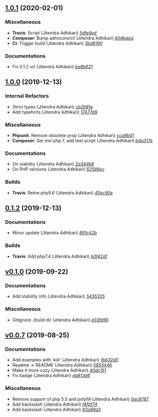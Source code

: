 ## [1.0.1](https://github.com/adhocore/php-jwt/releases/tag/1.0.1) (2020-02-01)

### Miscellaneous
- **Travis**: Script (Jitendra Adhikari) [_5dfe8ed_](https://github.com/adhocore/php-jwt/commit/5dfe8ed)
- **Composer**: Bump adhocore/cli (Jitendra Adhikari) [_604bded_](https://github.com/adhocore/php-jwt/commit/604bded)
- **Ci**: Trigger build (Jitendra Adhikari) [_3bd8190_](https://github.com/adhocore/php-jwt/commit/3bd8190)

### Documentations
- Fix 0.1.2 url (Jitendra Adhikari) [_ba8b621_](https://github.com/adhocore/php-jwt/commit/ba8b621)


## [1.0.0](https://github.com/adhocore/php-jwt/releases/tag/1.0.0) (2019-12-13)

### Internal Refactors
- Strict types (Jitendra Adhikari) [_cb2b81e_](https://github.com/adhocore/php-jwt/commit/cb2b81e)
- Add typehints (Jitendra Adhikari) [_17477d9_](https://github.com/adhocore/php-jwt/commit/17477d9)

### Miscellaneous
- **Phpunit**: Remove obsolete prop (Jitendra Adhikari) [_cca8b01_](https://github.com/adhocore/php-jwt/commit/cca8b01)
- **Composer**: Set min php 7, add test script (Jitendra Adhikari) [_b4a317e_](https://github.com/adhocore/php-jwt/commit/b4a317e)

### Documentations
- On stability (Jitendra Adhikari) [_2a344b8_](https://github.com/adhocore/php-jwt/commit/2a344b8)
- On PHP versions (Jitendra Adhikari) [_62586ec_](https://github.com/adhocore/php-jwt/commit/62586ec)

### Builds
- **Travis**: Retire php5.6 (Jitendra Adhikari) [_45ec90e_](https://github.com/adhocore/php-jwt/commit/45ec90e)


## [0.1.2](https://github.com/adhocore/php-jwt/releases/tag/0.1.2) (2019-12-13)

### Documentations
- Minor update (Jitendra Adhikari) [_891c42b_](https://github.com/adhocore/php-jwt/commit/891c42b)

### Builds
- **Travis**: Add php7.4 (Jitendra Adhikari) [_b0f42d1_](https://github.com/adhocore/php-jwt/commit/b0f42d1)


## [v0.1.0](https://github.com/adhocore/php-jwt/releases/tag/v0.1.0) (2019-09-22)

### Documentations
- Add stability info (Jitendra Adhikari) [_5435325_](https://github.com/adhocore/php-jwt/commit/5435325)

### Miscellaneous
- Gitignore ./build dir (Jitendra Adhikari) [_d33fd90_](https://github.com/adhocore/php-jwt/commit/d33fd90)


## [v0.0.7](https://github.com/adhocore/php-jwt/releases/tag/v0.0.7) (2019-08-25)

### Documentations
- Add examples with 'kid' (Jitendra Adhikari) [_1b632d0_](https://github.com/adhocore/php-jwt/commit/1b632d0)
- Readme -> README (Jitendra Adhikari) [_5853446_](https://github.com/adhocore/php-jwt/commit/5853446)
- Make it more cozy (Jitendra Adhikari) [_40dc151_](https://github.com/adhocore/php-jwt/commit/40dc151)
- Fix badge (Jitendra Adhikari) [_da813d6_](https://github.com/adhocore/php-jwt/commit/da813d6)

### Miscellaneous
- Remove support of php 5.5 and polyfill (Jitendra Adhikari) [_0ac8787_](https://github.com/adhocore/php-jwt/commit/0ac8787)
- Add backslash (Jitendra Adhikari) [_f4f0f74_](https://github.com/adhocore/php-jwt/commit/f4f0f74)
- Add backslash (Jitendra Adhikari) [_83a88d3_](https://github.com/adhocore/php-jwt/commit/83a88d3)
